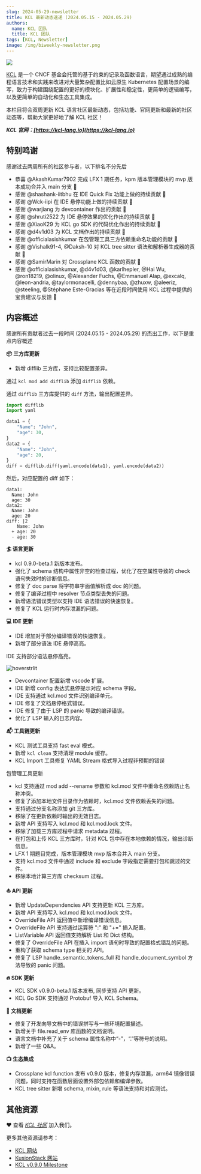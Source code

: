 ```yaml
---
slug: 2024-05-29-newsletter
title: KCL 最新动态速递 (2024.05.15 - 2024.05.29)
authors:
  name: KCL 团队
  title: KCL 团队
tags: [KCL, Newsletter]
image: /img/biweekly-newsletter.png
---
```


![](/img/biweekly-newsletter-zh.png)

[KCL](https://github.com/kcl-lang) 是一个 CNCF 基金会托管的基于约束的记录及函数语言，期望通过成熟的编程语言技术和实践来改进对大量繁杂配置比如云原生 Kubernetes 配置场景的编写，致力于构建围绕配置的更好的模块化、扩展性和稳定性，更简单的逻辑编写，以及更简单的自动化和生态工具集成。

本栏目将会双周更新 KCL 语言社区最新动态，包括功能、官网更新和最新的社区动态等，帮助大家更好地了解 KCL 社区！

**_KCL 官网：[https://kcl-lang.io](https://kcl-lang.io)_**

## 特别鸣谢

感谢过去两周所有的社区参与者，以下排名不分先后

- 恭喜 @AkashKumar7902 完成 LFX 1 期任务，kpm 版本管理模块的 mvp 版本成功合并入 main 分支 🙌
- 感谢 @shashank-iitbhu 在 IDE Quick Fix 功能上做的持续贡献 🙌
- 感谢 @Wck-iipi 在 IDE 悬停功能上做的持续贡献 🙌
- 感谢 @warjiang 为 devcontainer 作出的贡献 🙌
- 感谢 @shruti2522 为 IDE 悬停效果的优化作出的持续贡献 🙌
- 感谢 @XiaoK29 为 KCL go SDK 的代码优化作出的持续贡献 🙌
- 感谢 @d4v1d03 为 KCL 文档作出的持续贡献 🙌
- 感谢 @officialasishkumar 在包管理工具三方依赖重命名功能的贡献 🙌
- 感谢 @Vishalk91-4, @Daksh-10 对 KCL tree sitter 语法和解析器生成器的贡献 🙌
- 感谢 @SamirMarin 对 Crossplane KCL 函数的贡献 🙌
- 感谢 @officialasishkumar, @d4v1d03, @karlhepler, @Hai Wu, @ron18219, @olinux, @Alexander Fuchs, @Emmanuel Alap, @excalq, @leon-andria, @taylormonacelli, @dennybaa, @zhuxw, @aleeriz, @steeling, @Stéphane Este-Gracias 等在近段时间使用 KCL 过程中提供的宝贵建议与反馈 🙌

## 内容概述

感谢所有贡献者过去一段时间 (2024.05.15 - 2024.05.29) 的杰出工作，以下是重点内容概述

**📦️ 三方库更新**

- 新增 difflib 三方库，支持比较配置差异。

通过 `kcl mod add difflib` 添加 `difflib` 依赖。

通过 `difflib` 三方库提供的 `diff` 方法，输出配置差异。

```python
import difflib
import yaml

data1 = {
    "Name": "John",
    "age": 30,
}
data2 = {
    "Name": "John",
    "age": 20,
}
diff = difflib.diff(yaml.encode(data1), yaml.encode(data2))
```

然后，对应配置的 diff 如下：

```
data1:
  Name: John
  age: 30
data2:
  Name: John
  age: 20
diff: |2
    Name: John
  + age: 20
  - age: 30
```

**🏄 语言更新**

- kcl 0.9.0-beta.1 新版本发布。
- 强化了 schema 结构中属性非空的检查过程，优化了在空属性导致的 check 语句失效时的诊断信息。
- 修复了 doc parse 将字符串字面值解析成 doc 的问题。
- 修复了编译过程中 resolver 节点类型丢失的问题。
- 新增语法错误类型以支持 IDE 语法错误的快速恢复。
- 修复了 KCL 运行时内存泄漏的问题。

**💻 IDE 更新**

- IDE 增加对于部分编译错误的快速恢复。
- 新增了部分语法 IDE 悬停高亮。

IDE 支持部分语法悬停高亮。

![hoverstrlit](/img/blog/2024-05-29-biweekly-newsletter/hoverstrlit.png)

- Devcontainer 配置新增 vscode 扩展。
- IDE 新增 config 表达式悬停提示对应 schema 字段。
- IDE 支持通过 kcl.mod 文件识别编译单元。
- IDE 修复了文档悬停格式错误。
- IDE 修复了由于 LSP 的 panic 导致的编译错误。
- 优化了 LSP 输入的日志内容。

**📬️ 工具链更新**

- KCL 测试工具支持 fast eval 模式。
- 新增 `kcl clean` 支持清理 module 缓存。
- KCL Import 工具修复 YAML Stream 格式导入过程非预期的错误

包管理工具更新

- kcl 支持通过 mod add --rename 参数和 kcl.mod 文件中重命名依赖防止名称冲突。
- 修复了添加本地文件目录作为依赖时，kcl.mod 文件依赖丢失的问题。
- 支持通过分支名称添加 git 三方库。
- 移除了在更新依赖时输出的无效日志。
- 新增 API 支持写入 kcl.mod 和 kcl.mod.lock 文件。
- 移除了加载三方库过程中请求 metadata 过程。
- 在打包和上传 KCL 三方库时，针对 KCL 包中存在本地依赖的情况，输出诊断信息。
- LFX 1 期题目完成，版本管理模块 mvp 版本合并入 main 分支。
- 支持 kcl.mod 文件中通过 include 和 exclude 字段指定需要打包和跳过的文件。
- 移除本地计算三方库 checksum 过程。

**⛵️ API 更新**

- 新增 UpdateDependencies API 支持更新 KCL 三方库。
- 新增 API 支持写入 kcl.mod 和 kcl.mod.lock 文件。
- OverrideFile API 返回值中新增编译错误信息。
- OverrideFile API 支持通过运算符 ":" 和 "+=" 插入配置。
- ListVariable API 返回值支持解析 List 和 Dict 结构。
- 修复了 OverrideFile API 在插入 import 语句时导致的配置格式错乱的问题。
- 重构了获取 schema type 相关的 API。
- 修复了 LSP handle_semantic_tokens_full 和 handle_document_symbol 方法导致的 panic 问题。

**🔥 SDK 更新**

- KCL SDK v0.9.0-beta.1 版本发布, 同步支持 API 更新。
- KCL Go SDK 支持通过 Protobuf 导入 KCL Schema。

**📂 文档更新**

- 修复了开发向导文档中的错误拼写与一些环境配置描述。
- 新增关于 file.read_env 库函数的文档说明。
- 语言文档中补充了关于 schema 属性名称中“-”，“.”等符号的说明。
- 新增了一些 Q&A。

**📺 生态集成**

- Crossplane kcl function 发布 v0.9.0 版本，修复内存泄漏，arm64 镜像错误问题，同时支持在函数层面设置外部包依赖和编译参数。
- KCL tree sitter 新增 schema, mixin, rule 等语法支持和对应测试。

## 其他资源

❤️ 查看 _[KCL 社区](https://github.com/kcl-lang/community)_ 加入我们。

更多其他资源请参考：

- [KCL 网站](https://kcl-lang.io/)
- [KusionStack 网站](https://kusionstack.io/)
- [KCL v0.9.0 Milestone](https://github.com/kcl-lang/kcl/milestone/9)
